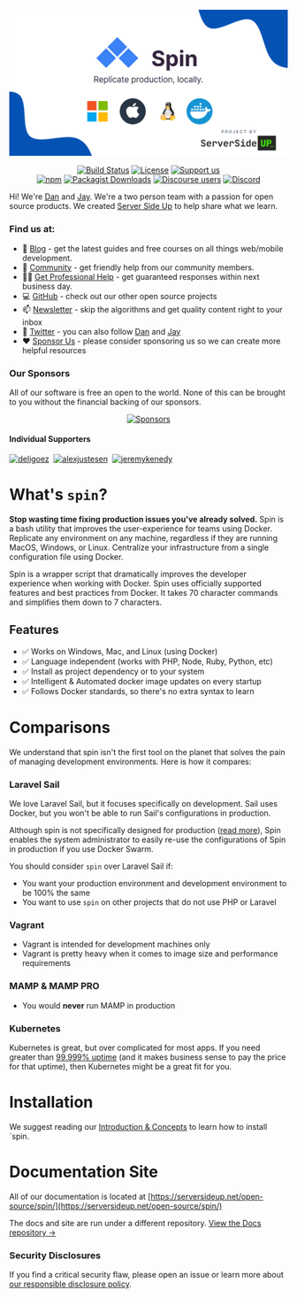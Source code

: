 <p align="center">
		<img src=".github/header.png" width="1200" alt="Spin Header">
</p>
<p align="center">
	<a href="https://actions-badge.atrox.dev/serversideup/spin/goto?ref=main"><img alt="Build Status" src="https://img.shields.io/endpoint.svg?url=https%3A%2F%2Factions-badge.atrox.dev%2Fserversideup%2Fspin%2Fbadge%3Fref%3Dmain&style=flat" /></a>
	<a href="https://github.com/serversideup/spin/blob/main/LICENSE" target="_blank"><img src="https://badgen.net/github/license/serversideup/spin" alt="License"></a>
	<a href="https://github.com/sponsors/serversideup"><img src="https://badgen.net/badge/icon/Support%20Us?label=GitHub%20Sponsors&color=orange" alt="Support us"></a>
	<br />
	<a href="https://www.npmjs.com/package/@serversideup/spin"><img alt="npm" src="https://img.shields.io/npm/dm/@serversideup/spin?color=red&label=downloads&logo=npm"></a>
	<a href="https://packagist.org/packages/serversideup/spin"><img alt="Packagist Downloads" src="https://img.shields.io/packagist/dm/serversideup/spin?color=blue&logo=packagist"></a>
	<a href="https://community.serversideup.net"><img alt="Discourse users" src="https://img.shields.io/discourse/users?color=blue&server=https%3A%2F%2Fcommunity.serversideup.net"></a>
  <a href="https://serversideup.net/discord"><img alt="Discord" src="https://img.shields.io/discord/910287105714954251?color=blueviolet"></a>
</p>

Hi! We're [Dan](https://twitter.com/danpastori) and [Jay](https://twitter.com/jaydrogers). We're a two person team with a passion for open source products. We created [Server Side Up](https://serversideup.net) to help share what we learn.

### Find us at:

* 📖 [Blog](https://serversideup.net) - get the latest guides and free courses on all things web/mobile development.
* 🙋 [Community](https://community.serversideup.net) - get friendly help from our community members.
* 🤵‍♂️ [Get Professional Help](https://serversideup.net/get-help) - get guaranteed responses within next business day.
* 💻 [GitHub](https://github.com/serversideup) - check out our other open source projects
* 📫 [Newsletter](https://serversideup.net/subscribe) - skip the algorithms and get quality content right to your inbox
* 🐥 [Twitter](https://twitter.com/serversideup) - you can also follow [Dan](https://twitter.com/danpastori) and [Jay](https://twitter.com/jaydrogers)
* ❤️ [Sponsor Us](https://github.com/sponsors/serversideup) - please consider sponsoring us so we can create more helpful resources

### Our Sponsors
All of our software is free an open to the world. None of this can be brought to you without the financial backing of our sponsors.

<p align="center"><a href="https://github.com/sponsors/serversideup"><img src="https://521public.s3.amazonaws.com/serversideup/sponsors/sponsor-box.png" alt="Sponsors"></a></p>

#### Individual Supporters
<!-- supporters --><a href="https://github.com/deligoez"><img src="https://github.com/deligoez.png" width="40px" alt="deligoez" /></a>&nbsp;&nbsp;<a href="https://github.com/alexjustesen"><img src="https://github.com/alexjustesen.png" width="40px" alt="alexjustesen" /></a>&nbsp;&nbsp;<a href="https://github.com/jeremykenedy"><img src="https://github.com/jeremykenedy.png" width="40px" alt="jeremykenedy" /></a>&nbsp;&nbsp;<!-- supporters -->

# What's `spin`?
**Stop wasting time fixing production issues you've already solved.** Spin is a bash utility that improves the user-experience for teams using Docker. Replicate any environment on any machine, regardless if they are running MacOS, Windows, or Linux. Centralize your infrastructure from a single configuration file using Docker.



Spin is a wrapper script that dramatically improves the developer experience when working with Docker. Spin uses officially supported features and best practices from Docker. It takes 70 character commands and simplifies them down to 7 characters.

## Features
- ✅ Works on Windows, Mac, and Linux (using Docker)
- ✅ Language independent (works with PHP, Node, Ruby, Python, etc)
- ✅ Install as project dependency or to your system
- ✅ Intelligent & Automated docker image updates on every startup
- ✅ Follows Docker standards, so there's no extra syntax to learn 

# Comparisons
We understand that spin isn't the first tool on the planet that solves the pain of managing development environments. Here is how it compares:

### Laravel Sail
We love Laravel Sail, but it focuses specifically on development. Sail uses Docker, but you won't be able to run Sail's configurations in production.

Although spin is not specifically designed for production ([read more](https://serversideup.net/open-source/spin/getting-started/introduction#do-i-run-spin-in-production)), Spin enables the system administrator to easily re-use the configurations of Spin in production if you use Docker Swarm.

You should consider `spin` over Laravel Sail if:
- You want your production environment and development environment to be 100% the same
- You want to use `spin` on other projects that do not use PHP or Laravel

### Vagrant
* Vagrant is intended for development machines only
* Vagrant is pretty heavy when it comes to image size and performance requirements

### MAMP & MAMP PRO
* You would **never** run MAMP in production

### Kubernetes
Kubernetes is great, but over complicated for most apps. If you need greater than [99.999% uptime](https://uptime.is/99.999) (and it makes business sense to pay the price for that uptime), then Kubernetes might be a great fit for you.

# Installation
We suggest reading our [Introduction & Concepts](https://serversideup.net/open-source/spin/getting-started/introduction) to learn how to install `spin.

# Documentation Site
All of our documentation is located at [https://serversideup.net/open-source/spin/](https://serversideup.net/open-source/spin/)

The docs and site are run under a different repository. [View the Docs repository →](https://github.com/serversideup/spin-site)

### Security Disclosures
If you find a critical security flaw, please open an issue or learn more about [our responsible disclosure policy](https://www.notion.so/Responsible-Disclosure-Policy-421a6a3be1714d388ebbadba7eebbdc8).
